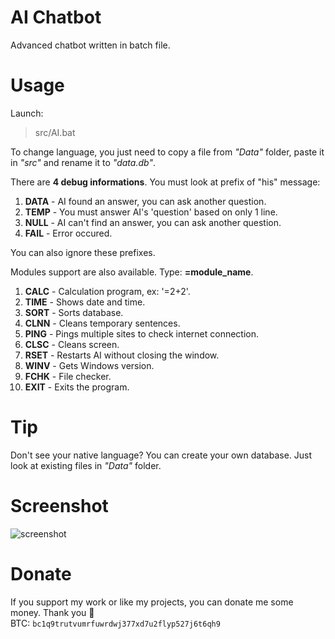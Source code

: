 # AI Chatbot
Advanced chatbot written in batch file.

# Usage
Launch:
> src/AI.bat

To change language, you just need to copy a file from *"Data"* folder, paste it in *"src"* and rename it to *"data.db"*.

There are **4 debug informations**. You must look at prefix of "his" message:
 1. **DATA** - AI found an answer, you can ask another question.
 2. **TEMP** - You must answer AI's 'question' based on only 1 line.
 3. **NULL** - AI can't find an answer, you can ask another question.
 4. **FAIL** - Error occured.

You can also ignore these prefixes.

Modules support are also available. Type: **=module_name**.
 1. **CALC** - Calculation program, ex: '=2+2'.
 2. **TIME** - Shows date and time.
 3. **SORT** - Sorts database.
 4. **CLNN** - Cleans temporary sentences.
 5. **PING** - Pings multiple sites to check internet connection.
 6. **CLSC** - Cleans screen.
 7. **RSET** - Restarts AI without closing the window.
 8. **WINV** - Gets Windows version.
 9. **FCHK** - File checker.
 10. **EXIT** - Exits the program.


# Tip
Don't see your native language? You can create your own database. Just look at existing files in *"Data"* folder.

# Screenshot
![screenshot](https://i.imgur.com/SdKIMHZ.png)

# Donate
If you support my work or like my projects, you can donate me some money. Thank you 💙\
BTC: `bc1q9trutvumrfuwrdwj377xd7u2flyp527j6t6qh9`
